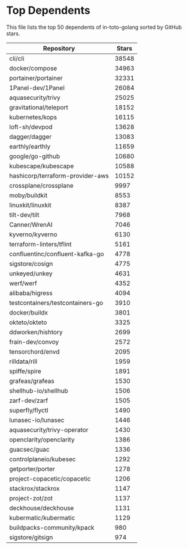 
# Top Dependents

This file lists the top 50 dependents of in-toto-golang sorted by GitHub stars.

| Repository | Stars |
|------------|-------|
| cli/cli | 38548 |
| docker/compose | 34963 |
| portainer/portainer | 32331 |
| 1Panel-dev/1Panel | 26084 |
| aquasecurity/trivy | 25025 |
| gravitational/teleport | 18152 |
| kubernetes/kops | 16115 |
| loft-sh/devpod | 13628 |
| dagger/dagger | 13083 |
| earthly/earthly | 11659 |
| google/go-github | 10680 |
| kubescape/kubescape | 10588 |
| hashicorp/terraform-provider-aws | 10152 |
| crossplane/crossplane | 9997 |
| moby/buildkit | 8553 |
| linuxkit/linuxkit | 8387 |
| tilt-dev/tilt | 7968 |
| Canner/WrenAI | 7046 |
| kyverno/kyverno | 6130 |
| terraform-linters/tflint | 5161 |
| confluentinc/confluent-kafka-go | 4778 |
| sigstore/cosign | 4775 |
| unkeyed/unkey | 4631 |
| werf/werf | 4352 |
| alibaba/higress | 4094 |
| testcontainers/testcontainers-go | 3910 |
| docker/buildx | 3801 |
| okteto/okteto | 3325 |
| ddworken/hishtory | 2699 |
| frain-dev/convoy | 2572 |
| tensorchord/envd | 2095 |
| rilldata/rill | 1959 |
| spiffe/spire | 1891 |
| grafeas/grafeas | 1530 |
| shellhub-io/shellhub | 1506 |
| zarf-dev/zarf | 1505 |
| superfly/flyctl | 1490 |
| lunasec-io/lunasec | 1446 |
| aquasecurity/trivy-operator | 1430 |
| openclarity/openclarity | 1386 |
| guacsec/guac | 1336 |
| controlplaneio/kubesec | 1292 |
| getporter/porter | 1278 |
| project-copacetic/copacetic | 1206 |
| stackrox/stackrox | 1147 |
| project-zot/zot | 1137 |
| deckhouse/deckhouse | 1131 |
| kubermatic/kubermatic | 1129 |
| buildpacks-community/kpack | 980 |
| sigstore/gitsign | 974 |
